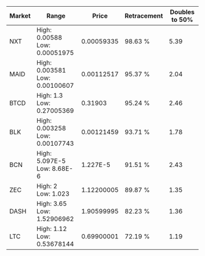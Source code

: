 | Market | Range | Price| Retracement | Doubles to 50% |
| --- | --- | --- | --- | --- |
| NXT | High: 0.00588<br />Low: 0.00051975 | 0.00059335 | 98.63 % | 5.39 |
| MAID | High: 0.003581<br />Low: 0.00100607 | 0.00112517 | 95.37 % | 2.04 |
| BTCD | High: 1.3<br />Low: 0.27005369 | 0.31903 | 95.24 % | 2.46 |
| BLK | High: 0.003258<br />Low: 0.00107743 | 0.00121459 | 93.71 % | 1.78 |
| BCN | High: 5.097E-5<br />Low: 8.68E-6 | 1.227E-5 | 91.51 % | 2.43 |
| ZEC | High: 2<br />Low: 1.023 | 1.12200005 | 89.87 % | 1.35 |
| DASH | High: 3.65<br />Low: 1.52906962 | 1.90599995 | 82.23 % | 1.36 |
| LTC | High: 1.12<br />Low: 0.53678144 | 0.69900001 | 72.19 % | 1.19 |
